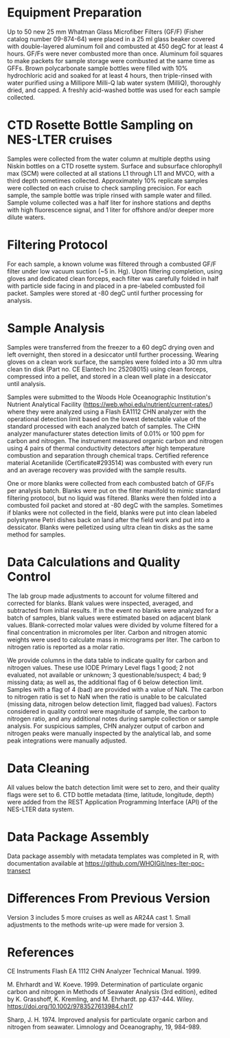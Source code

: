 # Equipment Preparation

Up to 50 new 25 mm Whatman Glass Microfiber Filters (GF/F) (Fisher catalog number 09-874-64) were placed in a 25 ml glass beaker covered with double-layered aluminum foil and combusted at 450 degC for at least 4 hours. GF/Fs were never combusted more than once. Aluminum foil squares to make packets for sample storage were combusted at the same time as GFFs. 
Brown polycarbonate sample bottles were filled with 10% hydrochloric acid and soaked for at least 4 hours, then triple-rinsed with water purified using a Millipore Milli-Q lab water system (MilliQ), thoroughly dried, and capped. A freshly acid-washed bottle was used for each sample collected.

# CTD Rosette Bottle Sampling on NES-LTER cruises

Samples were collected from the water column at multiple depths using Niskin bottles on a CTD rosette system. Surface and subsurface chlorophyll max (SCM) were collected at all stations L1 through L11 and MVCO, with a third depth sometimes collected. Approximately 10% replicate samples were collected on each cruise to check sampling precision. For each sample, the sample bottle was triple rinsed with sample water and filled. Sample volume collected was a half liter for inshore stations and depths with high fluorescence signal, and 1 liter for offshore and/or deeper more dilute waters. 

# Filtering Protocol

For each sample, a known volume was filtered through a combusted GF/F filter under low vacuum suction (~5 in. Hg). Upon filtering completion, using gloves and dedicated clean forceps, each filter was carefully folded in half with particle side facing in and placed in a pre-labeled combusted foil packet. Samples were stored at -80 degC until further processing for analysis. 

# Sample Analysis 

Samples were transferred from the freezer to a 60 degC drying oven and left overnight, then stored in a desiccator until further processing. Wearing gloves on a clean work surface, the samples were folded into a 30 mm ultra clean tin disk (Part no. CE Elantech Inc 25208015) using clean forceps, compressed into a pellet, and stored in a clean well plate in a desiccator until analysis.

Samples were submitted to the Woods Hole Oceanographic Institution's Nutrient Analytical Facility (https://web.whoi.edu/nutrient/current-rates/) where they were analyzed using a Flash EA1112 CHN analyzer with the operational detection limit based on the lowest detectable value of the standard processed with each analyzed batch of samples. The CHN analyzer manufacturer states detection limits of 0.01% or 100 ppm for carbon and nitrogen. The instrument measured organic carbon and nitrogen using 4 pairs of thermal conductivity detectors after high temperature combustion and separation through chemical traps. Certified reference material Acetanilide (Certificate#293514) was combusted with every run and an average recovery was provided with the sample results. 

One or more blanks were collected from each combusted batch of GF/Fs per analysis batch. Blanks were put on the filter manifold to mimic standard filtering protocol, but no liquid was filtered. Blanks were then folded into a combusted foil packet and stored at -80 degC with the samples. Sometimes if blanks were not collected in the field, blanks were put into clean labeled polystyrene Petri dishes back on land after the field work and put into a dessicator. Blanks were pelletized using ultra clean tin disks as the same method for samples. 

# Data Calculations and Quality Control

The lab group made adjustments to account for volume filtered and corrected for blanks. Blank values were inspected, averaged, and subtracted from initial results. If in the event no blanks were analyzed for a batch of samples, blank values were estimated based on adjacent blank values. Blank-corrected molar values were divided by volume filtered for a final concentration in micromoles per liter. Carbon and nitrogen atomic weights were used to calculate mass in micrograms per liter. The carbon to nitrogen ratio is reported as a molar ratio. 

We provide columns in the data table to indicate quality for carbon and nitrogen values. These use IODE Primary Level flags 1 good; 2 not evaluated, not available or unknown; 3 questionable/suspect; 4 bad; 9 missing data; as well as, the additional flag of 6 below detection limit. Samples with a flag of 4 (bad) are provided with a value of NaN. The carbon to nitrogen ratio is set to NaN when the ratio is unable to be calculated (missing data, nitrogen below detection limit, flagged bad values). Factors considered in quality control were magnitude of sample, the carbon to nitrogen ratio, and any additional notes during sample collection or sample analysis. For suspicious samples, CHN analyzer output of carbon and nitrogen peaks were manually inspected by the analytical lab, and some peak integrations were manually adjusted.

# Data Cleaning

All values below the batch detection limit were set to zero, and their quality flags were set to 6.
CTD bottle metadata (time, latitude, longitude, depth) were added from the REST Application Programming Interface (API) of the NES-LTER data system. 

# Data Package Assembly

Data package assembly with metadata templates was completed in R, with documentation available at https://github.com/WHOIGit/nes-lter-poc-transect

# Differences From Previous Version

Version 3 includes 5 more cruises as well as AR24A cast 1. Small adjustments to the methods write-up were made for version 3. 

# References

CE Instruments Flash EA 1112 CHN Analyzer Technical Manual. 1999.

M. Ehrhardt and W. Koeve. 1999. Determination of particulate organic carbon and nitrogen in Methods of Seawater Analysis (3rd edition), edited by K. Grasshoff, K. Kremling, and M. Ehrhardt. pp 437-444. Wiley. https://doi.org/10.1002/9783527613984.ch17

Sharp, J. H. 1974. Improved analysis for particulate organic carbon and nitrogen from seawater. Limnology and Oceanography, 19, 984-989.


